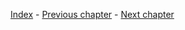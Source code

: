[Index](https://github.com/GemstockCo/Gemstock-Mk2/wiki/Guidebook-index) - 
[Previous chapter](https://github.com/GemstockCo/Gemstock-Mk2/wiki/Calibration-2---Bed-leveling) - 
[Next chapter](https://github.com/GemstockCo/Gemstock-Mk2/wiki/Calibration-4---Extruder)
